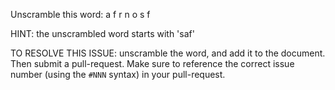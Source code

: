 Unscramble this word: a f r n o s f

HINT: the unscrambled word starts with 'saf'



TO RESOLVE THIS ISSUE: unscramble the word, and add it to the document. Then submit a pull-request.  Make sure to reference the correct issue  number (using the `#NNN` syntax) in your pull-request. 
